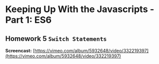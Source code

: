 # Keeping Up With the Javascripts - Part 1: ES6

## Homework 5 `Switch Statements`

**Screencast:** [https://vimeo.com/album/5932648/video/332219397](https://vimeo.com/album/5932648/video/332219397)
